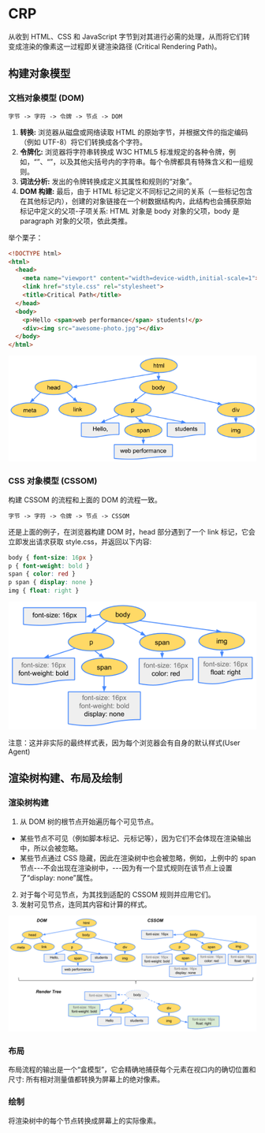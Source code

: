 # CRP

从收到 HTML、CSS 和 JavaScript 字节到对其进行必需的处理，从而将它们转变成渲染的像素这一过程即关键渲染路径 (Critical Rendering Path)。

## 构建对象模型

### 文档对象模型 (DOM)

`字节 -> 字符 -> 令牌 -> 节点 -> DOM`

1. **转换:** 浏览器从磁盘或网络读取 HTML 的原始字节，并根据文件的指定编码（例如 UTF-8）将它们转换成各个字符。
2. **令牌化:** 浏览器将字符串转换成 W3C HTML5 标准规定的各种令牌，例如，“<html>”、“<body>”，以及其他尖括号内的字符串。每个令牌都具有特殊含义和一组规则。
3. **词法分析:** 发出的令牌转换成定义其属性和规则的“对象”。
4. **DOM 构建:** 最后，由于 HTML 标记定义不同标记之间的关系（一些标记包含在其他标记内），创建的对象链接在一个树数据结构内，此结构也会捕获原始标记中定义的父项-子项关系: HTML 对象是 body 对象的父项，body 是 paragraph 对象的父项，依此类推。

举个栗子：

```html
<!DOCTYPE html>
<html>
  <head>
    <meta name="viewport" content="width=device-width,initial-scale=1">
    <link href="style.css" rel="stylesheet">
    <title>Critical Path</title>
  </head>
  <body>
    <p>Hello <span>web performance</span> students!</p>
    <div><img src="awesome-photo.jpg"></div>
  </body>
</html>
```

![dom-tree](./images/dom-tree.png)

### CSS 对象模型 (CSSOM)

构建 CSSOM 的流程和上面的 DOM 的流程一致。

`字节 -> 字符 -> 令牌 -> 节点 -> CSSOM`

还是上面的例子，在浏览器构建 DOM 时，head 部分遇到了一个 link 标记，它会立即发出请求获取 style.css，并返回以下内容:

```css
body { font-size: 16px }
p { font-weight: bold }
span { color: red }
p span { display: none }
img { float: right }
```

![cssom-tree](./images/cssom-tree.png)

注意：这并非实际的最终样式表，因为每个浏览器会有自身的默认样式(User Agent)

## 渲染树构建、布局及绘制

### 渲染树构建

1. 从 DOM 树的根节点开始遍历每个可见节点。
  - 某些节点不可见（例如脚本标记、元标记等），因为它们不会体现在渲染输出中，所以会被忽略。
  - 某些节点通过 CSS 隐藏，因此在渲染树中也会被忽略，例如，上例中的 span 节点---不会出现在渲染树中，---因为有一个显式规则在该节点上设置了“display: none”属性。
2. 对于每个可见节点，为其找到适配的 CSSOM 规则并应用它们。
3. 发射可见节点，连同其内容和计算的样式。

![render-tree-construction](./images/render-tree-construction.png)

### 布局

布局流程的输出是一个“盒模型”，它会精确地捕获每个元素在视口内的确切位置和尺寸: 所有相对测量值都转换为屏幕上的绝对像素。

### 绘制

将渲染树中的每个节点转换成屏幕上的实际像素。
